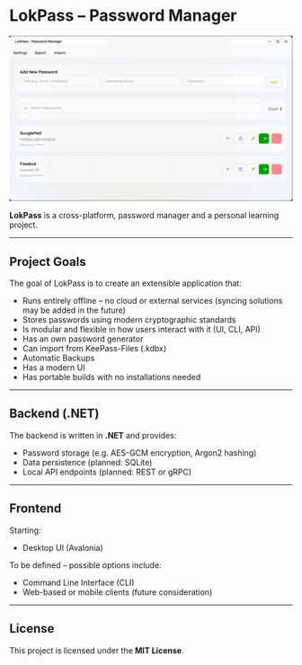 # LokPass – Password Manager

![img.png](LokPass.Desktop/Assets/MainScreenScreenshot.png)

**LokPass** is a cross-platform, password manager and a personal learning project.  

---

## Project Goals

The goal of LokPass is to create an extensible application that:

- Runs entirely offline – no cloud or external services (syncing solutions may be added in the future)
- Stores passwords using modern cryptographic standards
- Is modular and flexible in how users interact with it (UI, CLI, API)
- Has an own password generator
- Can import from KeePass-Files (.kdbx)
- Automatic Backups
- Has a modern UI
- Has portable builds with no installations needed

---

## Backend (.NET)

The backend is written in **.NET** and provides:

- Password storage (e.g. AES-GCM encryption, Argon2 hashing)
- Data persistence (planned: SQLite)
- Local API endpoints (planned: REST or gRPC)

---

## Frontend

Starting:

- Desktop UI (Avalonia)

To be defined – possible options include:

- Command Line Interface (CLI)
- Web-based or mobile clients (future consideration)

---

## License

This project is licensed under the **MIT License**.
